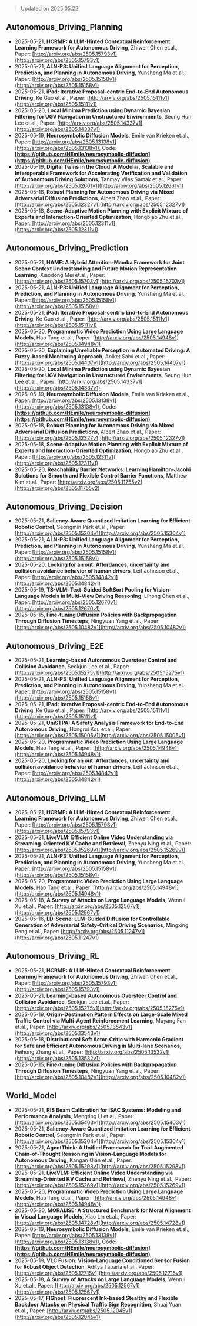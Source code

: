 > Updated on 2025.05.22

## Autonomous_Driving_Planning

- 2025-05-21, **HCRMP: A LLM-Hinted Contextual Reinforcement Learning Framework for Autonomous Driving**, Zhiwen Chen et.al., Paper: [http://arxiv.org/abs/2505.15793v1](http://arxiv.org/abs/2505.15793v1)
- 2025-05-21, **ALN-P3: Unified Language Alignment for Perception, Prediction, and Planning in Autonomous Driving**, Yunsheng Ma et.al., Paper: [http://arxiv.org/abs/2505.15158v1](http://arxiv.org/abs/2505.15158v1)
- 2025-05-21, **iPad: Iterative Proposal-centric End-to-End Autonomous Driving**, Ke Guo et.al., Paper: [http://arxiv.org/abs/2505.15111v1](http://arxiv.org/abs/2505.15111v1)
- 2025-05-20, **Local Minima Prediction using Dynamic Bayesian Filtering for UGV Navigation in Unstructured Environments**, Seung Hun Lee et.al., Paper: [http://arxiv.org/abs/2505.14337v1](http://arxiv.org/abs/2505.14337v1)
- 2025-05-19, **Neurosymbolic Diffusion Models**, Emile van Krieken et.al., Paper: [http://arxiv.org/abs/2505.13138v1](http://arxiv.org/abs/2505.13138v1), Code: **[https://github.com/HEmile/neurosymbolic-diffusion](https://github.com/HEmile/neurosymbolic-diffusion)**
- 2025-05-19, **Digital Twins in the Cloud: A Modular, Scalable and Interoperable Framework for Accelerating Verification and Validation of Autonomous Driving Solutions**, Tanmay Vilas Samak et.al., Paper: [http://arxiv.org/abs/2505.12661v1](http://arxiv.org/abs/2505.12661v1)
- 2025-05-18, **Robust Planning for Autonomous Driving via Mixed Adversarial Diffusion Predictions**, Albert Zhao et.al., Paper: [http://arxiv.org/abs/2505.12327v1](http://arxiv.org/abs/2505.12327v1)
- 2025-05-18, **Scene-Adaptive Motion Planning with Explicit Mixture of Experts and Interaction-Oriented Optimization**, Hongbiao Zhu et.al., Paper: [http://arxiv.org/abs/2505.12311v1](http://arxiv.org/abs/2505.12311v1)

## Autonomous_Driving_Prediction

- 2025-05-21, **HAMF: A Hybrid Attention-Mamba Framework for Joint Scene Context Understanding and Future Motion Representation Learning**, Xiaodong Mei et.al., Paper: [http://arxiv.org/abs/2505.15703v1](http://arxiv.org/abs/2505.15703v1)
- 2025-05-21, **ALN-P3: Unified Language Alignment for Perception, Prediction, and Planning in Autonomous Driving**, Yunsheng Ma et.al., Paper: [http://arxiv.org/abs/2505.15158v1](http://arxiv.org/abs/2505.15158v1)
- 2025-05-21, **iPad: Iterative Proposal-centric End-to-End Autonomous Driving**, Ke Guo et.al., Paper: [http://arxiv.org/abs/2505.15111v1](http://arxiv.org/abs/2505.15111v1)
- 2025-05-20, **Programmatic Video Prediction Using Large Language Models**, Hao Tang et.al., Paper: [http://arxiv.org/abs/2505.14948v1](http://arxiv.org/abs/2505.14948v1)
- 2025-05-20, **Explaining Unreliable Perception in Automated Driving: A Fuzzy-based Monitoring Approach**, Aniket Salvi et.al., Paper: [http://arxiv.org/abs/2505.14407v1](http://arxiv.org/abs/2505.14407v1)
- 2025-05-20, **Local Minima Prediction using Dynamic Bayesian Filtering for UGV Navigation in Unstructured Environments**, Seung Hun Lee et.al., Paper: [http://arxiv.org/abs/2505.14337v1](http://arxiv.org/abs/2505.14337v1)
- 2025-05-19, **Neurosymbolic Diffusion Models**, Emile van Krieken et.al., Paper: [http://arxiv.org/abs/2505.13138v1](http://arxiv.org/abs/2505.13138v1), Code: **[https://github.com/HEmile/neurosymbolic-diffusion](https://github.com/HEmile/neurosymbolic-diffusion)**
- 2025-05-18, **Robust Planning for Autonomous Driving via Mixed Adversarial Diffusion Predictions**, Albert Zhao et.al., Paper: [http://arxiv.org/abs/2505.12327v1](http://arxiv.org/abs/2505.12327v1)
- 2025-05-18, **Scene-Adaptive Motion Planning with Explicit Mixture of Experts and Interaction-Oriented Optimization**, Hongbiao Zhu et.al., Paper: [http://arxiv.org/abs/2505.12311v1](http://arxiv.org/abs/2505.12311v1)
- 2025-05-20, **Reachability Barrier Networks: Learning Hamilton-Jacobi Solutions for Smooth and Flexible Control Barrier Functions**, Matthew Kim et.al., Paper: [http://arxiv.org/abs/2505.11755v2](http://arxiv.org/abs/2505.11755v2)

## Autonomous_Driving_Decision

- 2025-05-21, **Saliency-Aware Quantized Imitation Learning for Efficient Robotic Control**, Seongmin Park et.al., Paper: [http://arxiv.org/abs/2505.15304v1](http://arxiv.org/abs/2505.15304v1)
- 2025-05-21, **ALN-P3: Unified Language Alignment for Perception, Prediction, and Planning in Autonomous Driving**, Yunsheng Ma et.al., Paper: [http://arxiv.org/abs/2505.15158v1](http://arxiv.org/abs/2505.15158v1)
- 2025-05-20, **Looking for an out: Affordances, uncertainty and collision avoidance behavior of human drivers**, Leif Johnson et.al., Paper: [http://arxiv.org/abs/2505.14842v1](http://arxiv.org/abs/2505.14842v1)
- 2025-05-19, **TS-VLM: Text-Guided SoftSort Pooling for Vision-Language Models in Multi-View Driving Reasoning**, Lihong Chen et.al., Paper: [http://arxiv.org/abs/2505.12670v1](http://arxiv.org/abs/2505.12670v1)
- 2025-05-15, **Fine-tuning Diffusion Policies with Backpropagation Through Diffusion Timesteps**, Ningyuan Yang et.al., Paper: [http://arxiv.org/abs/2505.10482v1](http://arxiv.org/abs/2505.10482v1)

## Autonomous_Driving_E2E

- 2025-05-21, **Learning-based Autonomous Oversteer Control and Collision Avoidance**, Seokjun Lee et.al., Paper: [http://arxiv.org/abs/2505.15275v1](http://arxiv.org/abs/2505.15275v1)
- 2025-05-21, **ALN-P3: Unified Language Alignment for Perception, Prediction, and Planning in Autonomous Driving**, Yunsheng Ma et.al., Paper: [http://arxiv.org/abs/2505.15158v1](http://arxiv.org/abs/2505.15158v1)
- 2025-05-21, **iPad: Iterative Proposal-centric End-to-End Autonomous Driving**, Ke Guo et.al., Paper: [http://arxiv.org/abs/2505.15111v1](http://arxiv.org/abs/2505.15111v1)
- 2025-05-21, **UniSTPA: A Safety Analysis Framework for End-to-End Autonomous Driving**, Hongrui Kou et.al., Paper: [http://arxiv.org/abs/2505.15005v1](http://arxiv.org/abs/2505.15005v1)
- 2025-05-20, **Programmatic Video Prediction Using Large Language Models**, Hao Tang et.al., Paper: [http://arxiv.org/abs/2505.14948v1](http://arxiv.org/abs/2505.14948v1)
- 2025-05-20, **Looking for an out: Affordances, uncertainty and collision avoidance behavior of human drivers**, Leif Johnson et.al., Paper: [http://arxiv.org/abs/2505.14842v1](http://arxiv.org/abs/2505.14842v1)

## Autonomous_Driving_LLM

- 2025-05-21, **HCRMP: A LLM-Hinted Contextual Reinforcement Learning Framework for Autonomous Driving**, Zhiwen Chen et.al., Paper: [http://arxiv.org/abs/2505.15793v1](http://arxiv.org/abs/2505.15793v1)
- 2025-05-21, **LiveVLM: Efficient Online Video Understanding via Streaming-Oriented KV Cache and Retrieval**, Zhenyu Ning et.al., Paper: [http://arxiv.org/abs/2505.15269v1](http://arxiv.org/abs/2505.15269v1)
- 2025-05-21, **ALN-P3: Unified Language Alignment for Perception, Prediction, and Planning in Autonomous Driving**, Yunsheng Ma et.al., Paper: [http://arxiv.org/abs/2505.15158v1](http://arxiv.org/abs/2505.15158v1)
- 2025-05-20, **Programmatic Video Prediction Using Large Language Models**, Hao Tang et.al., Paper: [http://arxiv.org/abs/2505.14948v1](http://arxiv.org/abs/2505.14948v1)
- 2025-05-18, **A Survey of Attacks on Large Language Models**, Wenrui Xu et.al., Paper: [http://arxiv.org/abs/2505.12567v1](http://arxiv.org/abs/2505.12567v1)
- 2025-05-16, **LD-Scene: LLM-Guided Diffusion for Controllable Generation of Adversarial Safety-Critical Driving Scenarios**, Mingxing Peng et.al., Paper: [http://arxiv.org/abs/2505.11247v1](http://arxiv.org/abs/2505.11247v1)

## Autonomous_Driving_RL

- 2025-05-21, **HCRMP: A LLM-Hinted Contextual Reinforcement Learning Framework for Autonomous Driving**, Zhiwen Chen et.al., Paper: [http://arxiv.org/abs/2505.15793v1](http://arxiv.org/abs/2505.15793v1)
- 2025-05-21, **Learning-based Autonomous Oversteer Control and Collision Avoidance**, Seokjun Lee et.al., Paper: [http://arxiv.org/abs/2505.15275v1](http://arxiv.org/abs/2505.15275v1)
- 2025-05-19, **Origin-Destination Pattern Effects on Large-Scale Mixed Traffic Control via Multi-Agent Reinforcement Learning**, Muyang Fan et.al., Paper: [http://arxiv.org/abs/2505.13543v1](http://arxiv.org/abs/2505.13543v1)
- 2025-05-18, **Distributional Soft Actor-Critic with Harmonic Gradient for Safe and Efficient Autonomous Driving in Multi-lane Scenarios**, Feihong Zhang et.al., Paper: [http://arxiv.org/abs/2505.13532v1](http://arxiv.org/abs/2505.13532v1)
- 2025-05-15, **Fine-tuning Diffusion Policies with Backpropagation Through Diffusion Timesteps**, Ningyuan Yang et.al., Paper: [http://arxiv.org/abs/2505.10482v1](http://arxiv.org/abs/2505.10482v1)

## World_Model

- 2025-05-21, **RIS Beam Calibration for ISAC Systems: Modeling and Performance Analysis**, Mengting Li et.al., Paper: [http://arxiv.org/abs/2505.15403v1](http://arxiv.org/abs/2505.15403v1)
- 2025-05-21, **Saliency-Aware Quantized Imitation Learning for Efficient Robotic Control**, Seongmin Park et.al., Paper: [http://arxiv.org/abs/2505.15304v1](http://arxiv.org/abs/2505.15304v1)
- 2025-05-21, **AgentThink: A Unified Framework for Tool-Augmented Chain-of-Thought Reasoning in Vision-Language Models for Autonomous Driving**, Kangan Qian et.al., Paper: [http://arxiv.org/abs/2505.15298v1](http://arxiv.org/abs/2505.15298v1)
- 2025-05-21, **LiveVLM: Efficient Online Video Understanding via Streaming-Oriented KV Cache and Retrieval**, Zhenyu Ning et.al., Paper: [http://arxiv.org/abs/2505.15269v1](http://arxiv.org/abs/2505.15269v1)
- 2025-05-20, **Programmatic Video Prediction Using Large Language Models**, Hao Tang et.al., Paper: [http://arxiv.org/abs/2505.14948v1](http://arxiv.org/abs/2505.14948v1)
- 2025-05-20, **MORALISE: A Structured Benchmark for Moral Alignment in Visual Language Models**, Xiao Lin et.al., Paper: [http://arxiv.org/abs/2505.14728v1](http://arxiv.org/abs/2505.14728v1)
- 2025-05-19, **Neurosymbolic Diffusion Models**, Emile van Krieken et.al., Paper: [http://arxiv.org/abs/2505.13138v1](http://arxiv.org/abs/2505.13138v1), Code: **[https://github.com/HEmile/neurosymbolic-diffusion](https://github.com/HEmile/neurosymbolic-diffusion)**
- 2025-05-19, **VLC Fusion: Vision-Language Conditioned Sensor Fusion for Robust Object Detection**, Aditya Taparia et.al., Paper: [http://arxiv.org/abs/2505.12715v1](http://arxiv.org/abs/2505.12715v1)
- 2025-05-18, **A Survey of Attacks on Large Language Models**, Wenrui Xu et.al., Paper: [http://arxiv.org/abs/2505.12567v1](http://arxiv.org/abs/2505.12567v1)
- 2025-05-17, **FIGhost: Fluorescent Ink-based Stealthy and Flexible Backdoor Attacks on Physical Traffic Sign Recognition**, Shuai Yuan et.al., Paper: [http://arxiv.org/abs/2505.12045v1](http://arxiv.org/abs/2505.12045v1)

